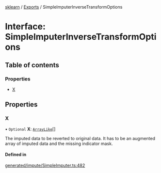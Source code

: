 [sklearn](../readme.md) / [Exports](../modules.md) / SimpleImputerInverseTransformOptions

# Interface: SimpleImputerInverseTransformOptions

## Table of contents

### Properties

- [X](SimpleImputerInverseTransformOptions.md#x)

## Properties

### X

• `Optional` **X**: [`ArrayLike`](../modules.md#arraylike)[]

The imputed data to be reverted to original data. It has to be an augmented array of imputed data and the missing indicator mask.

#### Defined in

[generated/impute/SimpleImputer.ts:482](https://github.com/transitive-bullshit/scikit-learn-ts/blob/367336a/packages/sklearn/src/generated/impute/SimpleImputer.ts#L482)
